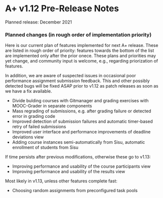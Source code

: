 # A+ v1.12 Pre-Release Notes

Planned release: December 2021

### Planned changes (in rough order of implementation priority)

Here is our current plan of features implemented for next A+ release. These are listed in rough order of priority: features towards the bottom of the list are implemented only after the prior onece. These plans and priorities may yet change, and community input is welcome, e.g., regarding priorization of features.

In addition, we are aware of suspected issues in occasional poor performance assignment submission feedback. This and other possibly detected bugs will be fixed ASAP prior to v1.12 as patch releases as soon as we have a fix available.

* Divide bulding courses with Gitmanager and grading exercises with MOOC-Grader in separate components
* Mass regrading of submissions, e.g. after grading failure or detected error in grading code
* Improved detection of submission failures and automatic timer-based retry of failed submissions
* Improved user interface and performance improvements of deadline deviations view
* Adding course instances semi-automatically from Sisu, automatic enrollment of students from Sisu

If time persists after previous modifications, otherwise these go to v1.13:
* Improving performance and usability of the course participants view
* Improving performance and usability of the results view

Most likely in v1.13, unless other features complete fast:
* Choosing random assignments from preconfigured task pools



